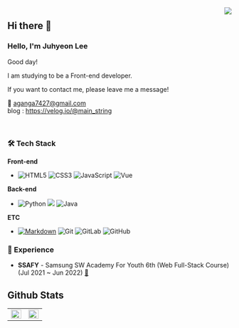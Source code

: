 <div align="right">
  <a href="https://hits.seeyoufarm.com">
    <img src="https://hits.seeyoufarm.com/api/count/incr/badge.svg?url=https%3A%2F%2Fgithub.com%2Faganga7427&count_bg=%23769CDD&title_bg=%238E8E8E&icon=github.svg&icon_color=%23E7E7E7&title=hits&edge_flat=false" align="right" />
  </a>
</div> 




## Hi there 👋

### Hello, I'm Juhyeon Lee

Good day!

I am studying to be a Front-end developer.

If you want to contact me, please leave me a message!

:email: aganga7427@gmail.com
<br>
blog : https://velog.io/@main_string

<br />

### 🛠 Tech Stack
**Front-end**

- ![HTML5](https://img.shields.io/badge/-HTML5-E34F26?&logo=html5&logoColor=white) ![CSS3](https://img.shields.io/badge/-CSS3-1572B6?&logo=css3&logoColor=white) ![JavaScript](https://img.shields.io/badge/-JavaScript-F7DF1E?&logo=javascript&logoColor=white) ![Vue](https://img.shields.io/badge/-Vue.js-4FC08D?&logo=vue.js&logoColor=white)

**Back-end**

- ![Python](https://img.shields.io/badge/-Python-3776AB?&logo=python&logoColor=white) ![](https://img.shields.io/badge/-Django-092E20?&logo=django&logoColor=white) ![Java](https://img.shields.io/badge/-Java-007396?&logo=java&logoColor=white)

**ETC**

- [![Markdown](https://img.shields.io/badge/-Markdown-1b1b1b?&logo=markdown&logoColor=white)](https://github.com/JeongHwan-dev/markdown-guide) ![Git](https://img.shields.io/badge/-Git-F05032?&logo=git&logoColor=white) ![GitLab](https://img.shields.io/badge/-GitLab-FCA121?&logo=gitLab&logoColor=white) ![GitHub](https://img.shields.io/badge/-GitHub-181717?&logo=github&logoColor=white)


### 💫 Experience

- **SSAFY** - Samsung SW Academy For Youth 6th (Web Full-Stack Course) (Jul 2021 ~ Jun 2022) [:link:](https://www.ssafy.com/ksp/jsp/swp/swpMain.jsp)


## Github Stats

<table>
  <tr>
    <td valign="top" width="50%">
      <img src="https://github-readme-stats.vercel.app/api?username=David-Lee-dev&show_icons=true&count_private=true&theme=react" align="left" style="width: 100%" />
    </td>
    <td valign="top" width="50%">
      <img src="https://github-readme-stats.vercel.app/api/top-langs/?username=David-Lee-dev&hide_border=true&layout=compact&theme=react" align="left" style="width: 100%" />
    </td>
  </tr>
</table>
